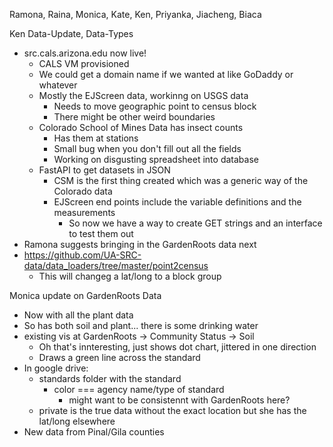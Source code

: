 Ramona, Raina, Monica, Kate, Ken, Priyanka, Jiacheng, Biaca

Ken Data-Update, Data-Types

- src.cals.arizona.edu now live!
  - CALS VM provisioned
  - We could get a domain name if we wanted at like GoDaddy or whatever
  - Mostly the EJScreen data, workinng on USGS data
    - Needs to move geographic point to census block
    - There might be other weird boundaries
  - Colorado School of Mines Data has insect counts
    - Has them at stations
    - Small bug when you don't fill out all the fields
    - Working on disgusting spreadsheet into database
  - FastAPI to get datasets in JSON
    - CSM is the first thing created which was a generic way of the Colorado data
    - EJScreen end points include the variable definitions and the measurements
      - So now we have a way to create GET strings and an interface to test them out
- Ramona suggests bringing in the GardenRoots data next
- https://github.com/UA-SRC-data/data_loaders/tree/master/point2census
  - This will changeg a lat/long to a block group

Monica update on GardenRoots Data

- Now with all the plant data
- So has both soil and plant... there is some drinking water
- existing vis at GardenRoots -> Community Status -> Soil
  - Oh that's innteresting, just shows dot chart, jittered in one direction
  - Draws a green line across the standard
- In google drive:
  - standards folder with the standard
    - color === agency name/type of standard
      - might want to be consistennt with GardenRoots here?
  - private is the true data without the exact location but she has the lat/long elsewhere
- New data from Pinal/Gila counties

